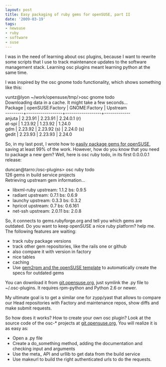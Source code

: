 ```yaml
---
layout: post
title: Easy packaging of ruby gems for openSUSE, part II
date: '2009-03-19'
tags:
- newsuse
- ruby
- software
- suse
---
```


I was in the need of learning about osc plugins, because I want to rewrite some scripts that I use to track maintenance updates to the software management stack. Learning osc plugins meant learning python at the same time.

I was inspired by the osc gnome todo functionality, which shows something like this:

vuntz@lyon ~/work/opensuse/tmp/\>osc gnome todo  
 Downloading data in a cache. It might take a few seconds...  
 Package | openSUSE:Factory | GNOME:Factory | Upstream  
 ---------+------------------+------------------+-------------  
 anjuta | 2.23.91 | 2.23.91 | 2.24.0.1 (r)  
 at-spi | 1.23.92 | 1.23.92 | 1.24.0  
 gdm | 2.23.92 | 2.23.92 (s) | 2.24.0 (s)  
 gedit | 2.23.93 | 2.23.93 | 2.24.0

So, in my last post, I wrote how to [easily package gems for openSUSE][1], saving at least 99% of the work. However, how do you know that you need to package a new gem? Well, here is osc ruby todo, in its first 0.0.0.0.1 release:

duncan@tarro:/osc-plugins\> osc ruby todo  
 126 gems in build service projects  
 Retrieving upstream gem information...  
 + libxml-ruby upstream: 1.1.2 bs: 0.9.5  
 + radiant upstream: 0.7.1 bs: 0.6.9  
 + launchy upstream: 0.3.3 bs: 0.3.2  
 + hpricot upstream: 0.7 bs: 0.6.161  
 + net-ssh upstream: 2.0.11 bs: 2.0.8

So, it connects to gems.rubyforge.org and tell you which gems are outdated. Do you want to keep openSUSE a nice ruby platform? help me. The following features are waiting:

* track ruby package versions  
* track other gem repositories, like the rails one or github  
* also compare it with version in factory  
* nice tables  
* caching  
* Use [gem2rpm and the openSUSE template][1] to automatically create the specs for outdated gems

You can download it from [git.opensuse.org][2], just symlink the .py file to ~/.osc-plugins. It requires rpm-python and Python 2.6 or newer.

My ultimate goal is to get a similar one for zypp/yast that allows to compare our Head repositories with Factory and maintenance repos, show diffs and make submit requests.

So how does it works? How to create your own osc plugin? Look at the source code of the osc-\* projects at [git.opensuse.org][3], You will realize it is as easy as:

* Open a .py file  
* Create a do\_something method, adding the documentation and checking input and arguments  
* Use the meta\_ API and urllib to get data from the build service  
* Use makeurl to build the right authenticated urls to do the requests.

[1]: http://duncan.mac-vicar.com/blog/archives/520  
[2]: http://git.opensuse.org/?p=projects/osc-plugins-ruby.git;a=summary  
[3]: http://git.opensuse.org

